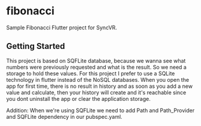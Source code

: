 # fibonacci

Sample Fibonacci Flutter project for SyncVR.

## Getting Started

This project is based on SQFLite database, because we wanna see what numbers were previously requested and what is the result. So we need a storage to hold these values. For this project I prefer to use a SQLite technology in flutter instead of the NoSQL databases.
When you open the app for first time, there is no result in history and as soon as you add a new value and calculate, then your history will create and it's reachable since you dont uninstall the app or clear the application storage.

Addition: When we're using SQFLite we need to add Path and Path_Provider and SQFLite dependency in our pubspec.yaml.
